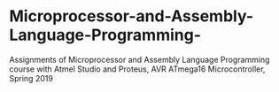 # Microprocessor-and-Assembly-Language-Programming-
Assignments of Microprocessor and Assembly Language Programming course with Atmel Studio and Proteus, AVR ATmega16 Microcontroller, Spring 2019 <br/>

